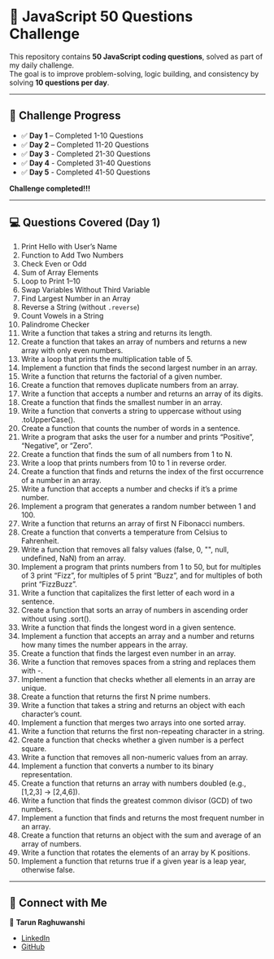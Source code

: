 # 🚀 JavaScript 50 Questions Challenge

This repository contains **50 JavaScript coding questions**, solved as part of my daily challenge.  
The goal is to improve problem-solving, logic building, and consistency by solving **10 questions per day**.

---

## 📌 Challenge Progress

- ✅ **Day 1** – Completed 1-10 Questions
- ✅ **Day 2** – Completed 11-20 Questions
- ✅ **Day 3** - Completed 21-30 Questions
- ✅ **Day 4** - Completed 31-40 Questions
- ✅ **Day 5** - Completed 41-50 Questions

**Challenge completed!!!**

---

## 💻 Questions Covered (Day 1)

1. Print Hello with User’s Name
2. Function to Add Two Numbers
3. Check Even or Odd
4. Sum of Array Elements
5. Loop to Print 1–10
6. Swap Variables Without Third Variable
7. Find Largest Number in an Array
8. Reverse a String (without `.reverse`)
9. Count Vowels in a String
10. Palindrome Checker
11. Write a function that takes a string and returns its length.
12. Create a function that takes an array of numbers and returns a new array with only even numbers.
13. Write a loop that prints the multiplication table of 5.
14. Implement a function that finds the second largest number in an array.
15. Write a function that returns the factorial of a given number.
16. Create a function that removes duplicate numbers from an array.
17. Write a function that accepts a number and returns an array of its digits.
18. Create a function that finds the smallest number in an array.
19. Write a function that converts a string to uppercase without using .toUpperCase().
20. Create a function that counts the number of words in a sentence.
21. Write a program that asks the user for a number and prints “Positive”, “Negative”, or “Zero”.
22. Create a function that finds the sum of all numbers from 1 to N.
23. Write a loop that prints numbers from 10 to 1 in reverse order.
24. Create a function that finds and returns the index of the first occurrence of a number in an array.
25. Write a function that accepts a number and checks if it’s a prime number.
26. Implement a program that generates a random number between 1 and 100.
27. Write a function that returns an array of first N Fibonacci numbers.
28. Create a function that converts a temperature from Celsius to Fahrenheit.
29. Write a function that removes all falsy values (false, 0, "", null, undefined, NaN) from an array.
30. Implement a program that prints numbers from 1 to 50, but for multiples of 3 print “Fizz”, for multiples of 5 print “Buzz”, and for multiples of both print “FizzBuzz”.
31. Write a function that capitalizes the first letter of each word in a sentence.
32. Create a function that sorts an array of numbers in ascending order without using .sort().
33. Write a function that finds the longest word in a given sentence.
34. Implement a function that accepts an array and a number and returns how many times the number appears in the array.
35. Create a function that finds the largest even number in an array.
36. Write a function that removes spaces from a string and replaces them with -.
37. Implement a function that checks whether all elements in an array are unique.
38. Create a function that returns the first N prime numbers.
39. Write a function that takes a string and returns an object with each character’s count.
40. Implement a function that merges two arrays into one sorted array.
41. Write a function that returns the first non-repeating character in a string.
42. Create a function that checks whether a given number is a perfect square.
43. Write a function that removes all non-numeric values from an array.
44. Implement a function that converts a number to its binary representation.
45. Create a function that returns an array with numbers doubled (e.g., [1,2,3] → [2,4,6]).
46. Write a function that finds the greatest common divisor (GCD) of two numbers.
47. Implement a function that finds and returns the most frequent number in an array.
48. Create a function that returns an object with the sum and average of an array of numbers.
49. Write a function that rotates the elements of an array by K positions.
50. Implement a function that returns true if a given year is a leap year, otherwise false.



---

## 🔗 Connect with Me

👤 **Tarun Raghuwanshi**

- [LinkedIn](https://www.linkedin.com/in/tarun-raghuwanshi/)
- [GitHub](https://github.com/Tarun7791)
